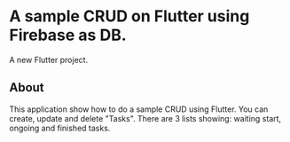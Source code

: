 # A sample CRUD on Flutter using Firebase as DB.

A new Flutter project.

## About

This application show how to do a sample CRUD using Flutter. You can create, update and delete "Tasks". There are 3 lists showing: waiting start, ongoing and finished tasks.
